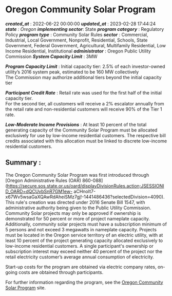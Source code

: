 # Oregon Community Solar Program 
 ***created_at*** : 2022-06-22 00:00:00 
 ***updated_at*** : 2023-02-28 17:44:24 
 ***state** : Oregon 
 **implementing sector***: State 
 ***program category*** : Regulatory Policy 
 ***program type*** : Community Solar Rules 
 ***sector*** : Commercial, Industrial, Local Government, Nonprofit, Residential, Schools, State Government, Federal Government, Agricultural, Multifamily Residential, Low Income Residential, Institutional 
 ***administrator*** : Oregon Public Utility Commission 
 ***System Capacity Limit*** : 3MW

 
 ***Program Capacity Limit*** : Initial capacity tier: 2.5% of each investor-owned utility’s 2016 system peak,
estimated to be 160 MW collectively  
The Commission may authorize additional tiers beyond the initial capacity tier

 
 ***Participant Credit Rate*** : Retail rate was used for the first half of the initial capacity tier.  
For the second tier, all customers will receive a 2% escalator annually from
the retail rate and non-residential customers will receive 90% of the Tier 1
rate.

 
 ***Low-Moderate Income Provisions*** : At least 10 percent of the total generating capacity of the Community Solar
Program must be allocated exclusively for use by low-income residential
customers. The respective bill credits associated with this allocation must be
linked to discrete low-income residential customers.

 
 ## Summary : 
 The Oregon Community Solar Program was first introduced through [Oregon
Administrative Rules (OAR)
860-088](https://secure.sos.state.or.us/oard/displayDivisionRules.action;JSESSIONID_OARD=dQCUvbSnR7GM1ew-
aCHnoIt7-x67Wv5wsaGaXQAwRdAheiSMz7gj!-1441486436?selectedDivision=4090). This
rule's creation was directed under 2016 Senate Bill 1547, with administrative
authority being given to the Public Utility Commission. Community Solar
projects may only be approved if ownership is demonstrated for 50 percent or
more of project nameplate capacity. Additionally, community solar projects
must have a subscription minimum of 5 persons and not exceed 3 megawatts in
nameplate capacity. Projects must be located in the Oregon service territory
of an electric utility, with at least 10 percent of the project generating
capacity allocated exclusively to low-income residential customers. A single
participant's ownership or subscription interest may exceed neither 40 percent
of the project nor the retail electricity customer’s average annual
consumption of electricity.

Start-up costs for the program are obtained via electric company rates, on-
going costs are obtained through participants.  

For further information regarding the program, see the [Oregon Community Solar
Program](https://www.oregoncsp.org/) site.  

 
 